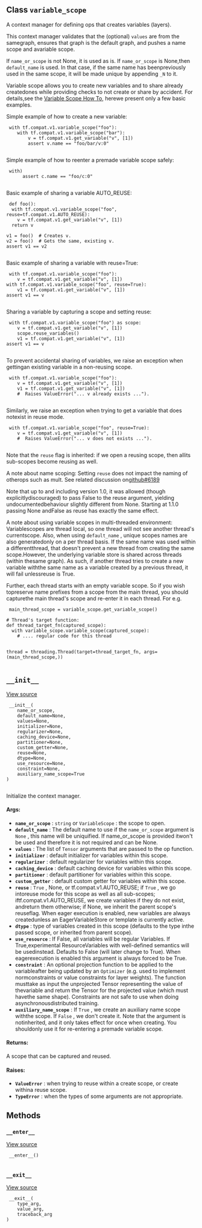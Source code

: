 

## Class  `variable_scope` 
A context manager for defining ops that creates variables (layers).

This context manager validates that the (optional)  `values`  are from the samegraph, ensures that graph is the default graph, and pushes a name scope and avariable scope.

If  `name_or_scope`  is not None, it is used as is. If  `name_or_scope`  is None,then  `default_name`  is used.  In that case, if the same name has beenpreviously used in the same scope, it will be made unique by appending  `_N` to it.

Variable scope allows you to create new variables and to share already createdones while providing checks to not create or share by accident. For details,see the [Variable Scope How To](https://tensorflow.org/guide/variables), herewe present only a few basic examples.

Simple example of how to create a new variable:

```
 with tf.compat.v1.variable_scope("foo"):
    with tf.compat.v1.variable_scope("bar"):
        v = tf.compat.v1.get_variable("v", [1])
        assert v.name == "foo/bar/v:0"
 
```

Simple example of how to reenter a premade variable scope safely:

```
 with)
      assert c.name == "foo/c:0"
 
```

Basic example of sharing a variable AUTO_REUSE:

```
 def foo():
  with tf.compat.v1.variable_scope("foo", reuse=tf.compat.v1.AUTO_REUSE):
    v = tf.compat.v1.get_variable("v", [1])
  return v

v1 = foo()  # Creates v.
v2 = foo()  # Gets the same, existing v.
assert v1 == v2
 
```

Basic example of sharing a variable with reuse=True:

```
 with tf.compat.v1.variable_scope("foo"):
    v = tf.compat.v1.get_variable("v", [1])
with tf.compat.v1.variable_scope("foo", reuse=True):
    v1 = tf.compat.v1.get_variable("v", [1])
assert v1 == v
 
```

Sharing a variable by capturing a scope and setting reuse:

```
 with tf.compat.v1.variable_scope("foo") as scope:
    v = tf.compat.v1.get_variable("v", [1])
    scope.reuse_variables()
    v1 = tf.compat.v1.get_variable("v", [1])
assert v1 == v
 
```

To prevent accidental sharing of variables, we raise an exception when gettingan existing variable in a non-reusing scope.

```
 with tf.compat.v1.variable_scope("foo"):
    v = tf.compat.v1.get_variable("v", [1])
    v1 = tf.compat.v1.get_variable("v", [1])
    #  Raises ValueError("... v already exists ...").
 
```

Similarly, we raise an exception when trying to get a variable that does notexist in reuse mode.

```
 with tf.compat.v1.variable_scope("foo", reuse=True):
    v = tf.compat.v1.get_variable("v", [1])
    #  Raises ValueError("... v does not exists ...").
 
```

Note that the  `reuse`  flag is inherited: if we open a reusing scope, then allits sub-scopes become reusing as well.

A note about name scoping: Setting  `reuse`  does not impact the naming of otherops such as mult. See related discussion on[github#6189](https://github.com/tensorflow/tensorflow/issues/6189)

Note that up to and including version 1.0, it was allowed (though explicitlydiscouraged) to pass False to the reuse argument, yielding undocumentedbehaviour slightly different from None. Starting at 1.1.0 passing None andFalse as reuse has exactly the same effect.

A note about using variable scopes in multi-threaded environment: Variablescopes are thread local, so one thread will not see another thread's currentscope. Also, when using  `default_name` , unique scopes names are also generatedonly on a per thread basis. If the same name was used within a differentthread, that doesn't prevent a new thread from creating the same scope.However, the underlying variable store is shared across threads (within thesame graph). As such, if another thread tries to create a new variable withthe same name as a variable created by a previous thread, it will fail unlessreuse is True.

Further, each thread starts with an empty variable scope. So if you wish topreserve name prefixes from a scope from the main thread, you should capturethe main thread's scope and re-enter it in each thread. For e.g.

```
 main_thread_scope = variable_scope.get_variable_scope()

# Thread's target function:
def thread_target_fn(captured_scope):
  with variable_scope.variable_scope(captured_scope):
    # .... regular code for this thread


thread = threading.Thread(target=thread_target_fn, args=(main_thread_scope,))
 
```

##  `__init__` 
[View source](https://github.com/tensorflow/tensorflow/blob/r2.0/tensorflow/python/ops/variable_scope.py#L2116-L2206)

```
 __init__(
    name_or_scope,
    default_name=None,
    values=None,
    initializer=None,
    regularizer=None,
    caching_device=None,
    partitioner=None,
    custom_getter=None,
    reuse=None,
    dtype=None,
    use_resource=None,
    constraint=None,
    auxiliary_name_scope=True
)
 
```

Initialize the context manager.

#### Args:
- **`name_or_scope`** :  `string`  or  `VariableScope` : the scope to open.
- **`default_name`** : The default name to use if the  `name_or_scope`  argument is `None` , this name will be uniquified. If name_or_scope is provided itwon't be used and therefore it is not required and can be None.
- **`values`** : The list of  `Tensor`  arguments that are passed to the op function.
- **`initializer`** : default initializer for variables within this scope.
- **`regularizer`** : default regularizer for variables within this scope.
- **`caching_device`** : default caching device for variables within this scope.
- **`partitioner`** : default partitioner for variables within this scope.
- **`custom_getter`** : default custom getter for variables within this scope.
- **`reuse`** :  `True` , None, or tf.compat.v1.AUTO_REUSE; if  `True` , we go intoreuse mode for this scope as well as all sub-scopes; iftf.compat.v1.AUTO_REUSE, we create variables if they do not exist, andreturn them otherwise; if None, we inherit the parent scope's reuseflag. When eager execution is enabled, new variables are always createdunless an EagerVariableStore or template is currently active.
- **`dtype`** : type of variables created in this scope (defaults to the type inthe passed scope, or inherited from parent scope).
- **`use_resource`** : If False, all variables will be regular Variables. If True,experimental ResourceVariables with well-defined semantics will be usedinstead. Defaults to False (will later change to True). When eagerexecution is enabled this argument is always forced to be True.
- **`constraint`** : An optional projection function to be applied to the variableafter being updated by an  `Optimizer`  (e.g. used to implement normconstraints or value constraints for layer weights). The function musttake as input the unprojected Tensor representing the value of thevariable and return the Tensor for the projected value (which must havethe same shape). Constraints are not safe to use when doing asynchronousdistributed training.
- **`auxiliary_name_scope`** : If  `True` , we create an auxiliary name scope withthe scope. If  `False` , we don't create it. Note that the argument is notinherited, and it only takes effect for once when creating. You shouldonly use it for re-entering a premade variable scope.


#### Returns:
A scope that can be captured and reused.

#### Raises:
- **`ValueError`** : when trying to reuse within a create scope, or create withina reuse scope.
- **`TypeError`** : when the types of some arguments are not appropriate.


## Methods


###  `__enter__` 
[View source](https://github.com/tensorflow/tensorflow/blob/r2.0/tensorflow/python/ops/variable_scope.py#L2208-L2232)

```
 __enter__()
 
```

###  `__exit__` 
[View source](https://github.com/tensorflow/tensorflow/blob/r2.0/tensorflow/python/ops/variable_scope.py#L2353-L2365)

```
 __exit__(
    type_arg,
    value_arg,
    traceback_arg
)
 
```

